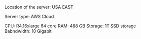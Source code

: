 Location of the server: USA EAST

Server type: AWS Cloud

CPU: R4.16xlarge 64 core
RAM: 488 GB
Storage: 1T SSD storage 
Babndwidth: 10 Gigabit
